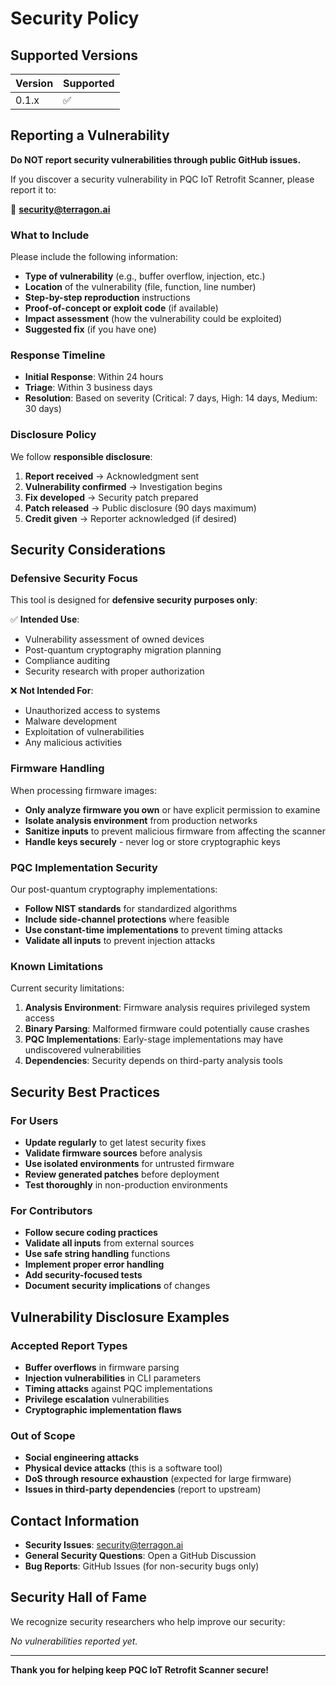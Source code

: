 # Security Policy

## Supported Versions

| Version | Supported          |
| ------- | ------------------ |
| 0.1.x   | :white_check_mark: |

## Reporting a Vulnerability

**Do NOT report security vulnerabilities through public GitHub issues.**

If you discover a security vulnerability in PQC IoT Retrofit Scanner, please report it to:

📧 **security@terragon.ai**

### What to Include

Please include the following information:

- **Type of vulnerability** (e.g., buffer overflow, injection, etc.)
- **Location** of the vulnerability (file, function, line number)
- **Step-by-step reproduction** instructions
- **Proof-of-concept or exploit code** (if available)
- **Impact assessment** (how the vulnerability could be exploited)
- **Suggested fix** (if you have one)

### Response Timeline

- **Initial Response**: Within 24 hours
- **Triage**: Within 3 business days
- **Resolution**: Based on severity (Critical: 7 days, High: 14 days, Medium: 30 days)

### Disclosure Policy

We follow **responsible disclosure**:

1. **Report received** → Acknowledgment sent
2. **Vulnerability confirmed** → Investigation begins
3. **Fix developed** → Security patch prepared
4. **Patch released** → Public disclosure (90 days maximum)
5. **Credit given** → Reporter acknowledged (if desired)

## Security Considerations

### Defensive Security Focus

This tool is designed for **defensive security purposes only**:

✅ **Intended Use**:
- Vulnerability assessment of owned devices
- Post-quantum cryptography migration planning
- Compliance auditing
- Security research with proper authorization

❌ **Not Intended For**:
- Unauthorized access to systems
- Malware development
- Exploitation of vulnerabilities
- Any malicious activities

### Firmware Handling

When processing firmware images:

- **Only analyze firmware you own** or have explicit permission to examine
- **Isolate analysis environment** from production networks
- **Sanitize inputs** to prevent malicious firmware from affecting the scanner
- **Handle keys securely** - never log or store cryptographic keys

### PQC Implementation Security

Our post-quantum cryptography implementations:

- **Follow NIST standards** for standardized algorithms
- **Include side-channel protections** where feasible
- **Use constant-time implementations** to prevent timing attacks
- **Validate all inputs** to prevent injection attacks

### Known Limitations

Current security limitations:

1. **Analysis Environment**: Firmware analysis requires privileged system access
2. **Binary Parsing**: Malformed firmware could potentially cause crashes
3. **PQC Implementations**: Early-stage implementations may have undiscovered vulnerabilities
4. **Dependencies**: Security depends on third-party analysis tools

## Security Best Practices

### For Users

- **Update regularly** to get latest security fixes
- **Validate firmware sources** before analysis
- **Use isolated environments** for untrusted firmware
- **Review generated patches** before deployment
- **Test thoroughly** in non-production environments

### For Contributors

- **Follow secure coding practices**
- **Validate all inputs** from external sources
- **Use safe string handling** functions
- **Implement proper error handling**
- **Add security-focused tests**
- **Document security implications** of changes

## Vulnerability Disclosure Examples

### Accepted Report Types

- **Buffer overflows** in firmware parsing
- **Injection vulnerabilities** in CLI parameters
- **Timing attacks** against PQC implementations
- **Privilege escalation** vulnerabilities
- **Cryptographic implementation flaws**

### Out of Scope

- **Social engineering attacks**
- **Physical device attacks** (this is a software tool)
- **DoS through resource exhaustion** (expected for large firmware)
- **Issues in third-party dependencies** (report to upstream)

## Contact Information

- **Security Issues**: security@terragon.ai
- **General Security Questions**: Open a GitHub Discussion
- **Bug Reports**: GitHub Issues (for non-security bugs only)

## Security Hall of Fame

We recognize security researchers who help improve our security:

<!-- Researchers who report valid vulnerabilities will be listed here -->

*No vulnerabilities reported yet.*

---

**Thank you for helping keep PQC IoT Retrofit Scanner secure!**